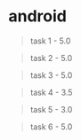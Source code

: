 # android

> task 1 - 5.0

> task 2 - 5.0

> task 3 - 5.0

> task 4 - 3.5

> task 5 - 3.0

> task 6 - 5.0